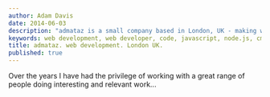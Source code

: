 ```yaml
---
author: Adam Davis  
date: 2014-06-03  
description: "admataz is a small company based in London, UK - making websites for great clients since 1998"
keywords: web development, web developer, code, javascript, node.js, cms, database, php, consultancy, drupal
title: admataz. web development. London UK. 
published: true
---
```



Over the years I have had the privilege of working with a great range of people doing interesting and relevant work...
